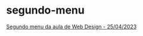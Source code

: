 # segundo-menu

[Segundo menu da aula de Web Design - 25/04/2023](https://halryy.github.io/segundo-menu/)
